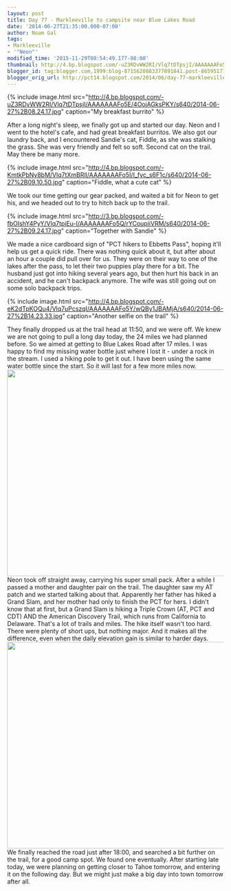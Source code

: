 ```yaml
---
layout: post
title: Day 77 - Markleeville to campsite near Blue Lakes Road
date: '2014-06-27T21:35:00.000-07:00'
author: Noam Gal
tags:
- Markleeville
- '"Neon"'
modified_time: '2015-11-29T00:54:49.177-08:00'
thumbnail: http://4.bp.blogspot.com/-uZ3RDvWW2RI/Vlq7tDTpsjI/AAAAAAAFo5E/4OoiAGksPKY/s72-c/2014-06-27%2B08.24.17.jpg
blogger_id: tag:blogger.com,1999:blog-8715620883377891841.post-8659517758620667419
blogger_orig_url: http://pct14.blogspot.com/2014/06/day-77-markleeville-to-campsite-near.html
---
```



 
{% include image.html src="http://4.bp.blogspot.com/-uZ3RDvWW2RI/Vlq7tDTpsjI/AAAAAAAFo5E/4OoiAGksPKY/s640/2014-06-27%2B08.24.17.jpg" caption="My breakfast burrito" %}

 After a long night's sleep, we finally got up and started our day. Neon and I went to the hotel's cafe, and had
 great breakfast burritos. We also got our laundry back, and I encountered Sandie's cat, Fiddle, as she was stalking
 the grass. She was very friendly and felt so soft. Second cat on the trail. May there be many more.

 
{% include image.html src="http://4.bp.blogspot.com/-KmtkPbNy8bM/Vlq7tXmBRlI/AAAAAAAFo5I/I_fyc_s6F1c/s640/2014-06-27%2B09.10.50.jpg" caption="Fiddle, what a cute cat" %}

 We took our time getting our gear packed, and waited a bit for Neon to get his, and we headed out to try to hitch
 back up to the trail.

 
{% include image.html src="http://3.bp.blogspot.com/-fbOIshY4PyY/Vlq7tpiEu-I/AAAAAAAFo5Q/rYCoupiiVRM/s640/2014-06-27%2B09.24.17.jpg" caption="Together with Sandie" %}

 We made a nice cardboard sign of "PCT hikers to Ebbetts Pass", hoping it'll help us get a quick ride. There was
 nothing quick about it, but after about an hour a couple did pull over for us. They were on their way to one of the
 lakes after the pass, to let their two puppies play there for a bit. The husband just got into hiking several years
 ago, but then hurt his back in an accident, and he can't backpack anymore. The wife was still going out on some solo
 backpack trips.

 
{% include image.html src="http://4.bp.blogspot.com/-eK2dTpKOQu4/Vlq7uPcszqI/AAAAAAAFo5Y/wQBy1JBAMjA/s640/2014-06-27%2B14.23.33.jpg" caption="Another selfie on the trail" %}

 They finally dropped us at the trail head at 11:50, and we were off. We knew we are not going to pull a long day
 today, the 24 miles we had planned before. So we aimed at getting to Blue Lakes Road after 17 miles.
I was happy
 to find my missing water bottle just where I lost it - under a rock in the stream. I used a hiking pole to get it
 out. I have been using the same water bottle since the start. So it will last for a few more miles now.
[ <img border="0" height="480"
 src="http://2.bp.blogspot.com/-CWPhCxalyR4/Vlq7uVst18I/AAAAAAAFo5c/RxoyO6rXVQo/s640/2014-06-27%2B14.41.26.jpg"
 width="640"/> ](http://2.bp.blogspot.com/-CWPhCxalyR4/Vlq7uVst18I/AAAAAAAFo5c/RxoyO6rXVQo/s1600/2014-06-27%2B14.41.26.jpg) 
Neon took off straight away, carrying his super small pack. After
 a while I passed a mother and daughter pair on the trail. The daughter saw my AT patch and we started talking about
 that. Apparently her father has hiked a Grand Slam, and her mother had only to finish the PCT for hers. I didn't
 know that at first, but a Grand Slam is hiking a Triple Crown (AT, PCT and CDT) AND the American Discovery Trail,
 which runs from California to Delaware. That's a lot of trails and miles.
The hike itself wasn't too hard. There
 were plenty of short ups, but nothing major. And it makes all the difference, even when the daily elevation gain is
 similar to harder days.
[ <img border="0" height="480"
 src="http://1.bp.blogspot.com/-bo073lsk5II/Vlq7vNqVviI/AAAAAAAFo5k/GlovOZjFUe4/s640/2014-06-27%2B14.52.54.jpg"
 width="640"/> ](http://1.bp.blogspot.com/-bo073lsk5II/Vlq7vNqVviI/AAAAAAAFo5k/GlovOZjFUe4/s1600/2014-06-27%2B14.52.54.jpg) 
We finally reached the road just after 18:00, and searched a bit
 further on the trail, for a good camp spot. We found one eventually. After starting late today, we were planning on
 getting closer to Tahoe tomorrow, and entering it on the following day. But we might just make a big day into town
 tomorrow after all.
